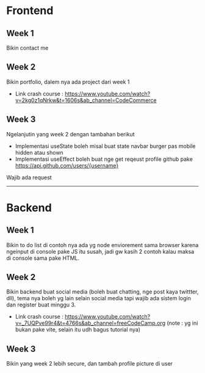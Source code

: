 # Frontend

## Week 1

Bikin contact me

## Week 2

Bikin portfolio, dalem nya ada project dari week 1
- Link crash course : https://www.youtube.com/watch?v=2kg0z1qNrkw&t=1606s&ab_channel=CodeCommerce

## Week 3

Ngelanjutin yang week 2 dengan tambahan berikut

- Implementasi useState boleh misal buat state navbar burger pas mobile hidden atau shown
- Implementasi useEffect boleh buat nge get reqeust profile github pake https://api.github.com/users/{username}

Wajib ada request

---

# Backend

## Week 1

Bikin to do list di contoh nya ada yg node enviorement sama browser karena ngeinput di console pake JS itu susah, jadi gw kasih 2 contoh kalau maksa di console sama pake HTML.

## Week 2

Bikin backend buat social media (boleh buat chatting, nge post kaya twittter, dll), tema nya boleh yg lain selain social media tapi wajib ada sistem login dan register buat minggu 3.
- Link crash course : https://www.youtube.com/watch?v=_7UQPve99r4&t=4766s&ab_channel=freeCodeCamp.org (note : yg ini bukan pake vite, selain itu udh bagus tutorial nya)

## Week 3

Bikin yang week 2 lebih secure, dan tambah profile picture di user
